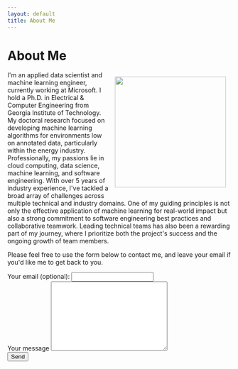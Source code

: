 ```yaml
---
layout: default
title: About Me
---
```


<h1 class="pageTitle">About Me</h1>

<div>
  <img src="{{ '/assets/img/yazeed.jpg' | prepend: site.baseurl }}" alt="" height="250" width="250" align="right" hspace="12" vspace="12">
</div>

<div>

<p>
I'm an applied data scientist and machine learning engineer, currently working at Microsoft. I hold a Ph.D. in Electrical & Computer Engineering from Georgia Institute of Technology. My doctoral research focused on developing machine learning algorithms for environments low on annotated data, particularly within the energy industry. Professionally, my passions lie in cloud computing, data science, machine learning, and software engineering. With over 5 years of industry experience, I've tackled a broad array of challenges across multiple technical and industry domains. One of my guiding principles is not only the effective application of machine learning for real-world impact but also a strong commitment to software engineering best practices and collaborative teamwork. Leading technical teams has also been a rewarding part of my journey, where I prioritize both the project's success and the ongoing growth of team members.
</p>

<p>
Please feel free to use the form below to contact me, and leave your email if you'd like me to get back to you.
</p>
</div>

<div>
<form action="https://formspree.io/f/xnqyaeay" method="POST">
    <label for="email">Your email (optional):</label>
    <input type="email" id="email" name="_replyto" class="full-width"><br>
    <label for="message">Your message</label>
    <textarea name="message" id="message" cols="30" rows="10" class="full-width"></textarea><br>
    <!-- <input type="submit" value="Send" class="button"> -->
    <button type="submit">Send</button>
  </form>

</div>
